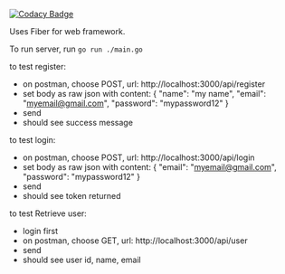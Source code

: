 
[![Codacy Badge](https://api.codacy.com/project/badge/Grade/14a44a9097984167988c743b5ceaaa04)](https://app.codacy.com/gh/Airbenders-490/auth?utm_source=github.com&utm_medium=referral&utm_content=Airbenders-490/auth&utm_campaign=Badge_Grade_Settings)

Uses Fiber for web framework.

To run server, run `go run ./main.go`

to test register:
- on postman, choose POST, url: http://localhost:3000/api/register
- set body as raw json with content:
{
  "name": "my name",
  "email": "myemail@gmail.com",
  "password": "mypassword12"
}
- send
- should see success message


to test login: 
- on postman, choose POST, url: http://localhost:3000/api/login
- set body as raw json with content:
{
  "email": "myemail@gmail.com",
  "password": "mypassword12"
}
- send
- should see token returned


to test Retrieve user:
- login first
- on postman, choose GET, url: http://localhost:3000/api/user
- send
- should see user id, name, email
